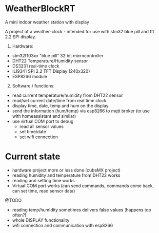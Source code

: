 # WeatherBlockRT
A mini indoor weather station with display


A project of a weather-clock - intended for use with stm32 blue pill and tft 2.2 SPI display.

1. Hardware:

- stm32f103xx "blue pill" 32 bit microcontroller
- DHT22 Temperature/Humidity sensor
- DS3231 real-time clock
- ILI9341 SPI 2.2 TFT Display (240x320)
- ESP8266 module


2. Software / functions:

- read current temperature/humidity from DHT22 sensor
- read/set current date/time from real time clock
- display time, date, temp and hum on the display
- send the information (hum/temp) via esp8266 to mqtt broker (to use with homeassistant and similar)
- use virtual COM port to debug
  - read all sensor values
  - set time/date
  - set wifi connection
  
  
 # Current state

 - hardware project more or less done (cubeMX project)
 - reading humidity and temperature from DHT22 works 
 - reading and setting time works
 - Virtual COM port works (can send commands, commands come back, can set time, read sensor data)
 
 
@TODO
 - reading temp/humidity sometimes delivers false values (happens too often?)
 - whole DISPLAY functionality
 - wifi connection and communication with esp8266
